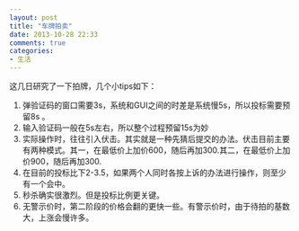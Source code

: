 ```yaml
---
layout: post
title: "车牌拍卖"
date: 2013-10-28 22:33
comments: true
categories: 
- 生活
---
```


这几日研究了一下拍牌，几个小tips如下：

1. 弹验证码的窗口需要3s，系统和GUI之间的时差是系统慢5s，所以投标需要预留8s  。  
2. 输入验证码一般在5s左右，所以整个过程预留15s为妙  
3. 实际操作时，往往引入伏击。其实就是一种先猜后提交的办法。伏击目前主要有两种模式。其一，在最低价上加价600，随后再加300.其二，在最低价上加价900，随后再加300.  
4. 在目前的投标比下2-3.5，如果两个人同时各按上诉的办法进行操作，则至少有一个会中。  
5. 秒杀确实很激烈。但是投标比例更关键。  
6. 无警示价时，第二阶段的价格会翻的更快一些。有警示价时，由于待拍的基数大，上涨会慢许多。


